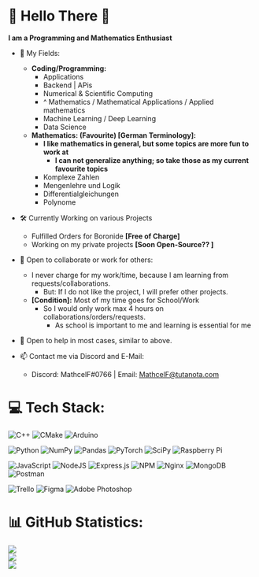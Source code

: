 # 💫 Hello There 👋
**I am a Programming and Mathematics Enthusiast**
- 📝 My Fields:
  - **Coding/Programming:**
    - Applications
    - Backend | APis
    - Numerical & Scientific Computing
    - ^ Mathematics / Mathematical Applications / Applied mathematics
    - Machine Learning / Deep Learning
    - Data Science 
  - **Mathematics: (Favourite) [German Terminology]:**
    - **I like mathematics in general, but some topics are more fun to work at**
      - **I can not generalize anything; so take those as my current favourite topics**
    - Komplexe Zahlen
    - Mengenlehre und Logik
    - Differentialgleichungen
    - Polynome
    
- 🛠️ Currently Working on various Projects
  - Fulfilled Orders for Boronide **[Free of Charge]**
  - Working on my private projects **[Soon Open-Source?? ]**
- 🤝 Open to collaborate or work for others:
  - I never charge for my work/time, because I am learning from requests/collaborations.
    - But: If I do not like the project, I will prefer other projects.
  - **[Condition]:** Most of my time goes for School/Work
    - So I would only work max 4 hours on collaborations/orders/requests.
      - As school is important to me and learning is essential for me
- 👷 Open to help in most cases, similar to above.
- 📫 Contact me via Discord and E-Mail:
  - Discord: MathcelF#0766 | Email: [MathcelF@tutanota.com](mailto:mathcelf@tutanota.com?subject=%5BGitHub%5D%20Contact%20about%3A%20CHANGE_TO_REASON)

# 💻 Tech Stack:
![C++](https://img.shields.io/badge/c++-%2300599C.svg?style=plastic&logo=c%2B%2B&logoColor=white) ![CMake](https://img.shields.io/badge/CMake-%23008FBA.svg?style=plastic&logo=cmake&logoColor=white) ![Arduino](https://img.shields.io/badge/-Arduino-00979D?style=plastic&logo=Arduino&logoColor=white) 

![Python](https://img.shields.io/badge/python-3670A0?style=plastic&logo=python&logoColor=ffdd54) ![NumPy](https://img.shields.io/badge/numpy-%23013243.svg?style=plastic&logo=numpy&logoColor=white) ![Pandas](https://img.shields.io/badge/pandas-%23150458.svg?style=plastic&logo=pandas&logoColor=white) ![PyTorch](https://img.shields.io/badge/PyTorch-%23EE4C2C.svg?style=plastic&logo=PyTorch&logoColor=white) ![SciPy](https://img.shields.io/badge/SciPy-%230C55A5.svg?style=plastic&logo=scipy&logoColor=%white) ![Raspberry Pi](https://img.shields.io/badge/-RaspberryPi-C51A4A?style=plastic&logo=Raspberry-Pi) 

![JavaScript](https://img.shields.io/badge/javascript-%23323330.svg?style=plastic&logo=javascript&logoColor=%23F7DF1E) ![NodeJS](https://img.shields.io/badge/node.js-6DA55F?style=plastic&logo=node.js&logoColor=white) ![Express.js](https://img.shields.io/badge/express.js-%23404d59.svg?style=plastic&logo=express&logoColor=%2361DAFB) ![NPM](https://img.shields.io/badge/NPM-%23000000.svg?style=plastic&logo=npm&logoColor=white) ![Nginx](https://img.shields.io/badge/nginx-%23009639.svg?style=plastic&logo=nginx&logoColor=white) ![MongoDB](https://img.shields.io/badge/MongoDB-%234ea94b.svg?style=plastic&logo=mongodb&logoColor=white) ![Postman](https://img.shields.io/badge/Postman-FF6C37?style=plastic&logo=postman&logoColor=white)

![Trello](https://img.shields.io/badge/Trello-%23026AA7.svg?style=plastic&logo=Trello&logoColor=white) ![Figma](https://img.shields.io/badge/figma-%23F24E1E.svg?style=plastic&logo=figma&logoColor=white) ![Adobe Photoshop](https://img.shields.io/badge/adobephotoshop-%2331A8FF.svg?style=plastic&logo=adobephotoshop&logoColor=white)

# 📊 GitHub Statistics:
![](https://github-readme-stats.vercel.app/api?username=MathcelF&theme=dark&hide_border=false&include_all_commits=true&count_private=false)<br/>
![](https://github-readme-streak-stats.herokuapp.com/?user=MathcelF&theme=dark&hide_border=false)<br/>
![](https://github-readme-stats.vercel.app/api/top-langs/?username=MathcelF&theme=dark&hide_border=false&include_all_commits=true&count_private=false&layout=compact)

<!--
**MathcelF/MathcelF** is a ✨ _special_ ✨ repository because its `README.md` (this file) appears on your GitHub profile.

Here are some ideas to get you started:

- 🔭 I’m currently working on ...
- 🌱 I’m currently learning ...
- 👯 I’m looking to collaborate on ...
- 🤔 I’m looking for help with ...
- 💬 Ask me about ...
- 📫 How to reach me: ...
- 😄 Pronouns: ...
- ⚡ Fun fact: ...
-->

